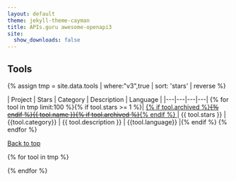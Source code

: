 ```yaml
---
layout: default
theme: jekyll-theme-cayman
title: APIs.guru awesome-openapi3
site:
  show_downloads: false
---
```


## Tools

{% assign tmp = site.data.tools | where:"v3",true | sort: 'stars' | reverse %}

| Project | Stars | Category | Description | Language |
|---|---|---|---|
{% for tool in tmp limit:100 %}{% if tool.stars >= 1 %}| <a href="{{ tool.github }}" data-json="{{ tool | jsonify | url_encode }}"> {% if tool.archived %}~~{% endif %}{{ tool.name }}{% if tool.archived %}~~{% endif %} </a> | {{ tool.stars }} | {{tool.category}} | {{ tool.description }} | {{tool.language}} |{% endif %}
{% endfor %}

<a href="#">Back to top</a>

{% for tool in tmp %}
<script type="application/ld+json">
    {
      "@context": "http://schema.org",
      "@type": "Product",
      "name": "{{tool.name}}",
      "productId": "{{tool.name}}",
      "description": "{{tool.description}}",
      {% if tool.github contains "github.com" %}"url": "{{tool.github}}",{% endif %}
      "logo": "{{tool.logo}}",
      "category": "{{tool.category}}"
    }
</script>
{% endfor %}

<script src="https://unpkg.com/tippy.js@3/dist/tippy.all.min.js"></script>
<script src="https://cdnjs.cloudflare.com/ajax/libs/zepto/1.2.0/zepto.min.js"></script>

<script type="text/javascript">
  function plural(value,word){
    if (!value) value = 0;
    return value+' '+word+(value === 1 ? '' : 's');
  }
  $(document).ready(function(){
    $('a').each(function(i,e){
        if ($(e).data('json')) {
            var d = JSON.parse(decodeURIComponent($(e).data('json')));
            tippy(e,{ content: plural(d.watch,'watcher')+', '+plural(d.forks,'fork')+' and '+plural(d.issues,'issue')+'. '+(d.license ? 'License:&nbsp;'+d.license : '')+(d.downloadStr ? ' Downloads: '+d.downloadStr : '')});
        }
    });
  });
</script>
